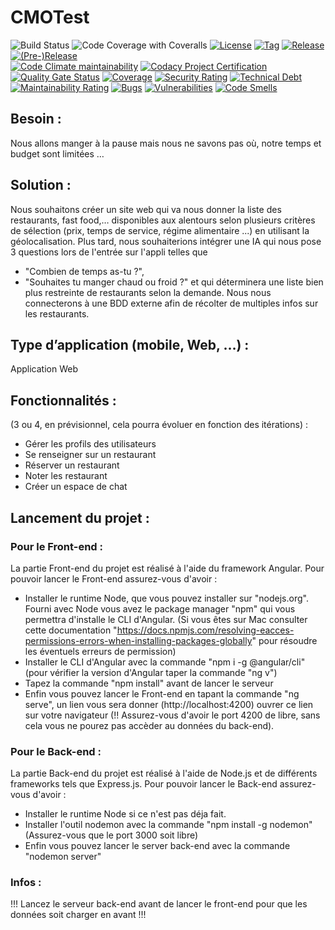 # CMOTest
![Build Status](https://app.travis-ci.com/redarmz/CMO.svg?branch=main)
![Code Coverage with Coveralls](https://coveralls.io/repos/github/redarmz/CMO/badge.svg?branch=main)
[![License](https://img.shields.io/github/license/redarmz/CMO.svg?style=flat-square)](LICENSE)
[![Tag](https://img.shields.io/github/tag/redarmz/CMO.svg?label=tag&style=flat-square)](build.gradle)
[![Release](https://img.shields.io/github/release/redarmz/CMO.svg?style=flat-square)](build.gradle)
[![(Pre-)Release](https://img.shields.io/github/release/redarmz/CMO/all.svg?label=(pre-)release&style=flat-square)](build.gradle)
<br/>
[![Code Climate maintainability](https://img.shields.io/codeclimate/maintainability/redarmz/CMO?style=flat-square)](https://codeclimate.com/github/redarmz/CMO)
[![Codacy Project Certification](https://img.shields.io/codacy/grade/9b4c36635f044db0a56f8ee5beddd167.svg?style=flat-square)](https://app.codacy.com/gh/redarmz/CMO/dashboard)
[![Quality Gate Status](https://sonarcloud.io/api/project_badges/measure?project=redarmz_CMO&metric=alert_status)](https://sonarcloud.io/summary/new_code?id=redarmz_CMO)
[![Coverage](https://sonarcloud.io/api/project_badges/measure?project=redarmz_CMO&metric=coverage)](https://sonarcloud.io/summary/new_code?id=redarmz_CMO)
[![Security Rating](https://sonarcloud.io/api/project_badges/measure?project=redarmz_CMO&metric=security_rating)](https://sonarcloud.io/summary/new_code?id=redarmz_CMO)
[![Technical Debt](https://sonarcloud.io/api/project_badges/measure?project=redarmz_CMO&metric=sqale_index)](https://sonarcloud.io/summary/new_code?id=redarmz_CMO)
[![Maintainability Rating](https://sonarcloud.io/api/project_badges/measure?project=redarmz_CMO&metric=sqale_rating)](https://sonarcloud.io/summary/new_code?id=redarmz_CMO)
[![Bugs](https://sonarcloud.io/api/project_badges/measure?project=redarmz_CMO&metric=bugs)](https://sonarcloud.io/summary/new_code?id=redarmz_CMO)
[![Vulnerabilities](https://sonarcloud.io/api/project_badges/measure?project=redarmz_CMO&metric=vulnerabilities)](https://sonarcloud.io/summary/new_code?id=redarmz_CMO)
[![Code Smells](https://sonarcloud.io/api/project_badges/measure?project=redarmz_CMO&metric=code_smells)](https://sonarcloud.io/summary/new_code?id=redarmz_CMO)
<br/>

## Besoin :

Nous allons manger à la pause mais nous ne savons pas où, notre temps et budget sont limitées …

## Solution :

Nous souhaitons créer un site web qui va nous donner la liste des restaurants, fast food,… disponibles aux alentours selon plusieurs critères de sélection (prix, temps de service, régime alimentaire ...) en utilisant la géolocalisation. Plus tard, nous souhaiterions intégrer une IA qui nous pose 3 questions lors de l'entrée sur l'appli telles que 

 - "Combien de temps as-tu ?", 
 - "Souhaites tu manger chaud ou froid ?" 
     et qui déterminera une liste bien plus restreinte de restaurants selon la demande. Nous nous connecterons à une BDD externe afin de récolter de multiples infos sur les restaurants. 
## Type d’application (mobile, Web, …) :
Application Web

## Fonctionnalités :
(3 ou 4, en prévisionnel, cela pourra évoluer en fonction des itérations) :
-	Gérer les profils des utilisateurs 
-	Se renseigner sur un restaurant
-	Réserver un restaurant
-	Noter les restaurant
-	Créer un espace de chat

## Lancement du projet : 

### Pour le Front-end : 
La partie Front-end du projet est réalisé à l'aide du framework Angular.
Pour pouvoir lancer le Front-end assurez-vous d'avoir :
- Installer le runtime Node, que vous pouvez installer sur "nodejs.org". Fourni avec Node vous avez le package manager "npm" qui vous permettra d'installe le CLI d'Angular. (Si vous êtes sur Mac consulter cette documentation "https://docs.npmjs.com/resolving-eacces-permissions-errors-when-installing-packages-globally" pour résoudre les éventuels erreurs de permission)
- Installer le CLI d'Angular avec la commande "npm i -g @angular/cli" (pour vérifier la version d'Angular taper la commande "ng v")
- Tapez la commande "npm install" avant de lancer le serveur
- Enfin vous pouvez lancer le Front-end en tapant la commande "ng serve", un lien vous sera donner (http://localhost:4200) ouvrer ce lien sur votre navigateur (!! Assurez-vous d'avoir le port 4200 de libre, sans cela vous ne pourez pas accèder au données du back-end).

### Pour le Back-end :
La partie Back-end du projet est réalisé à l'aide de Node.js et de différents frameworks tels que Express.js.
Pour pouvoir lancer le Back-end assurez-vous d'avoir : 
- Installer le runtime Node si ce n'est pas déja fait.
- Installer l'outil nodemon avec la commande "npm install -g nodemon" (Assurez-vous que le port 3000 soit libre)
- Enfin vous pouvez lancer le server back-end avec la commande "nodemon server"

### Infos : 
!!! Lancez le serveur back-end avant de lancer le front-end pour que les données soit charger en avant !!!

